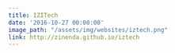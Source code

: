 ```yaml
---
title: IZITech
date: '2016-10-27 00:00:00'
image_path: "/assets/img/websites/iztech.png"
link: http://zinenda.github.io/iztech
---
```

